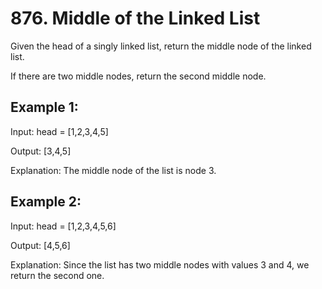 # 876. Middle of the Linked List

Given the head of a singly linked list, return the middle node of the linked list.

If there are two middle nodes, return the second middle node.

 
## Example 1:

Input: head = [1,2,3,4,5]

Output: [3,4,5]

Explanation: The middle node of the list is node 3.

## Example 2:

Input: head = [1,2,3,4,5,6]

Output: [4,5,6]

Explanation: Since the list has two middle nodes with values 3 and 4, we return the second one.
